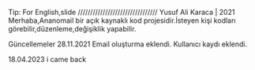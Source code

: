 
Tip: For English,slide
////////////////////////////////
Yusuf Ali Karaca | 2021
Merhaba,Ananomail bir açık kaynaklı kod projesidir.İsteyen kişi kodları görebilir,düzenleme,değişiklik yapabilir.

Güncellemeler
28.11.2021 
Email oluşturma eklendi.
Kullanıcı kaydı eklendi.

18.04.2023
i came back
